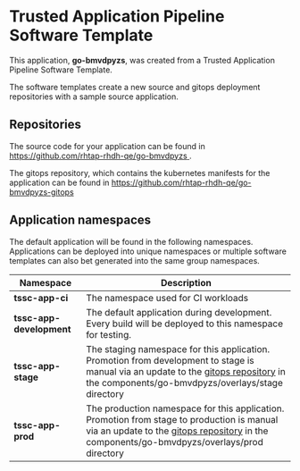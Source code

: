 # Trusted Application Pipeline Software Template

This application, **go-bmvdpyzs**, was created from a Trusted Application Pipeline Software Template.

The software templates create a new source and gitops deployment repositories with a sample source application. 

## Repositories

The source code for your application can be found in [https://github.com/rhtap-rhdh-qe/go-bmvdpyzs ](https://github.com/rhtap-rhdh-qe/go-bmvdpyzs ).
 
The gitops repository, which contains the kubernetes manifests for the application can be found in 
[https://github.com/rhtap-rhdh-qe/go-bmvdpyzs-gitops ](https://github.com/rhtap-rhdh-qe/go-bmvdpyzs-gitops ) 

## Application namespaces 

The default application will be found in the following namespaces. Applications can be deployed into unique namespaces or multiple software templates can also bet generated into the same group namespaces.  

|  Namespace   |  Description   |  
| -------- | -------- |
| **tssc-app-ci** | The namespace used for CI workloads |
| **tssc-app-development** | The default application during development. Every build will be deployed to this namespace for testing. |
| **tssc-app-stage** | The staging namespace for this application. Promotion from development to stage is manual via an update to the [gitops repository](https://github.com/rhtap-rhdh-qe/go-bmvdpyzs-gitops ) in the components/go-bmvdpyzs/overlays/stage directory |
| **tssc-app-prod** | The production namespace for this application. Promotion from stage to production is manual via an update to the [gitops repository](https://github.com/rhtap-rhdh-qe/go-bmvdpyzs-gitops ) in the components/go-bmvdpyzs/overlays/prod directory |